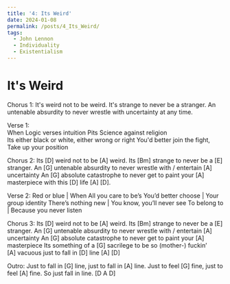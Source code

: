 ```yaml
---
title: '4: Its Weird'
date: 2024-01-08
permalink: /posts/4_Its_Weird/
tags:
  - John Lennon
  - Individuality
  - Existentialism
---
```


It's Weird
======

Chorus 1:
  It's weird not to be weird. It's strange to never be a stranger.
  An untenable absurdity to never wrestle with uncertainty at any time.
       
Verse 1:      
  When Logic verses intuition 
  Pits Science against religion       
  Its either black or white, either wrong or right
  You'd better join the fight, Take up your position 

Chorus 2:
Its [D] weird not to be [A] weird.
Its [Bm] strange to never be a [E] stranger.
An [G] untenable absurdity to never wrestle with /
  entertain [A] uncertainty
   An [G] absolute catastrophe to never get to paint
   your [A] masterpiece with this [D] life [A] [D].
        
Verse 2:
  Red or blue   |   When All you care to be’s
  You’d better choose | Your group identity
  There’s nothing new | You know, you’ll never see 
  To belong to    | Because you never listen

Chorus 3:
Its [D] weird not to be [A] weird.
Its [Bm] strange to never be a [E] stranger.
An [G] untenable absurdity to never wrestle with /
  entertain [A] uncertainty
   An [G] absolute catastrophe to never get to paint
   your [A] masterpiece
   Its something of a [G] sacrilege to be so (mother-) fuckin’  
  [A] vacuous just to fall in [D] line [A] [D]
                
Outro:
Just to fall in [G] line, just to fall in [A] line.
Just to feel [G] fine, just to feel [A] fine.
So just fall in line. [D A D]
